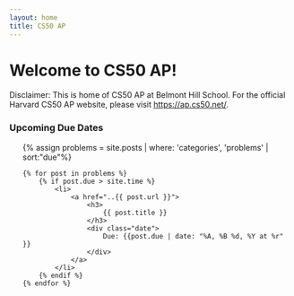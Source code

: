 ```yaml
---
layout: home
title: CS50 AP
---
```

# Welcome to CS50 AP!


Disclaimer: This is home of CS50 AP at Belmont Hill School. For the official Harvard CS50 AP website, please visit <a href="https://ap.cs50.net/">https://ap.cs50.net/</a>.

### Upcoming Due Dates

<ul style="list-style: none">
    {% assign problems = site.posts | where: 'categories', 'problems' | sort:"due"%}

    {% for post in problems %}
        {% if post.due > site.time %}
            <li>
                <a href="..{{ post.url }}">
                    <h3>
                        {{ post.title }}
                    </h3>
                    <div class="date">
                        Due: {{post.due | date: "%A, %B %d, %Y at %r" }}
                    </div>
                </a>
            </li>
        {% endif %}
    {% endfor %}
</ul>

